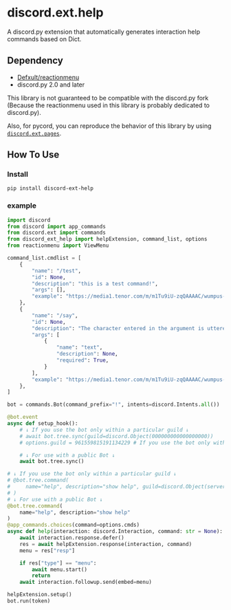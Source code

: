 # discord.ext.help
A discord.py extension that automatically generates interaction help commands based on Dict.

## Dependency
- [Defxult/reactionmenu](https://github.com/Defxult/reactionmenu)
- discord.py 2.0 and later 

This library is not guaranteed to be compatible with the discord.py fork (Because the reactionmenu used in this library is probably dedicated to discord.py).

Also, for pycord, you can reproduce the behavior of this library by using [`discord.ext.pages`](https://docs.pycord.dev/en/stable/ext/pages/index.html).

## How To Use
### Install
```
pip install discord-ext-help
```
### example
```python
import discord
from discord import app_commands
from discord.ext import commands
from discord_ext_help import helpExtension, command_list, options
from reactionmenu import ViewMenu

command_list.cmdlist = [
    {
        "name": "/test",
        "id": None,
        "description": "this is a test command!",
        "args": [],
        "example": "https://media1.tenor.com/m/m1Tu9iU-zqQAAAAC/wumpus-discord.gif",
    },
    {
        "name": "/say",
        "id": None,
        "description": "The character entered in the argument is uttered!",
        "args": [
            {
                "name": "text",
                "description": None,
                "required": True,
            }
        ],
        "example": "https://media1.tenor.com/m/m1Tu9iU-zqQAAAAC/wumpus-discord.gif",
    },
]

bot = commands.Bot(command_prefix="!", intents=discord.Intents.all())

@bot.event
async def setup_hook():
    # ↓ If you use the bot only within a particular guild ↓
    # await bot.tree.sync(guild=discord.Object(000000000000000000))
    # options.guild = 961559815191134229 # If you use the bot only within a particular guild

    # ↓ For use with a public Bot ↓
    await bot.tree.sync()

# ↓ If you use the bot only within a particular guild ↓
# @bot.tree.command(
#     name="help", description="show help", guild=discord.Object(serverId)
# )
# ↓ For use with a public Bot ↓
@bot.tree.command(
    name="help", description="show help"
)
@app_commands.choices(command=options.cmds)
async def help(interaction: discord.Interaction, command: str = None):
    await interaction.response.defer()
    res = await helpExtension.response(interaction, command)
    menu = res["resp"]

    if res["type"] == "menu":
        await menu.start()
        return
    await interaction.followup.send(embed=menu)

helpExtension.setup()
bot.run(token)
```
